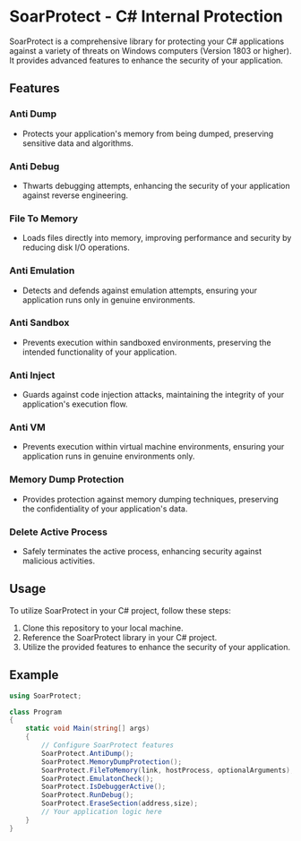 # SoarProtect - C# Internal Protection

SoarProtect is a comprehensive library for protecting your C# applications against a variety of threats on Windows computers (Version 1803 or higher). It provides advanced features to enhance the security of your application.

## Features

### Anti Dump
- Protects your application's memory from being dumped, preserving sensitive data and algorithms.

### Anti Debug
- Thwarts debugging attempts, enhancing the security of your application against reverse engineering.

### File To Memory
- Loads files directly into memory, improving performance and security by reducing disk I/O operations.

### Anti Emulation
- Detects and defends against emulation attempts, ensuring your application runs only in genuine environments.

### Anti Sandbox
- Prevents execution within sandboxed environments, preserving the intended functionality of your application.

### Anti Inject
- Guards against code injection attacks, maintaining the integrity of your application's execution flow.

### Anti VM
- Prevents execution within virtual machine environments, ensuring your application runs in genuine environments only.

### Memory Dump Protection
- Provides protection against memory dumping techniques, preserving the confidentiality of your application's data.

### Delete Active Process
- Safely terminates the active process, enhancing security against malicious activities.

## Usage

To utilize SoarProtect in your C# project, follow these steps:

1. Clone this repository to your local machine.
2. Reference the SoarProtect library in your C# project.
3. Utilize the provided features to enhance the security of your application.

## Example

```csharp
using SoarProtect;

class Program
{
    static void Main(string[] args)
    {
        // Configure SoarProtect features
        SoarProtect.AntiDump();
        SoarProtect.MemoryDumpProtection();
        SoarProtect.FileToMemory(link, hostProcess, optionalArguments);
        SoarProtect.EmulatonCheck();
        SoarProtect.IsDebuggerActive();
        SoarProtect.RunDebug();
        SoarProtect.EraseSection(address,size);
        // Your application logic here
    }
}
```
